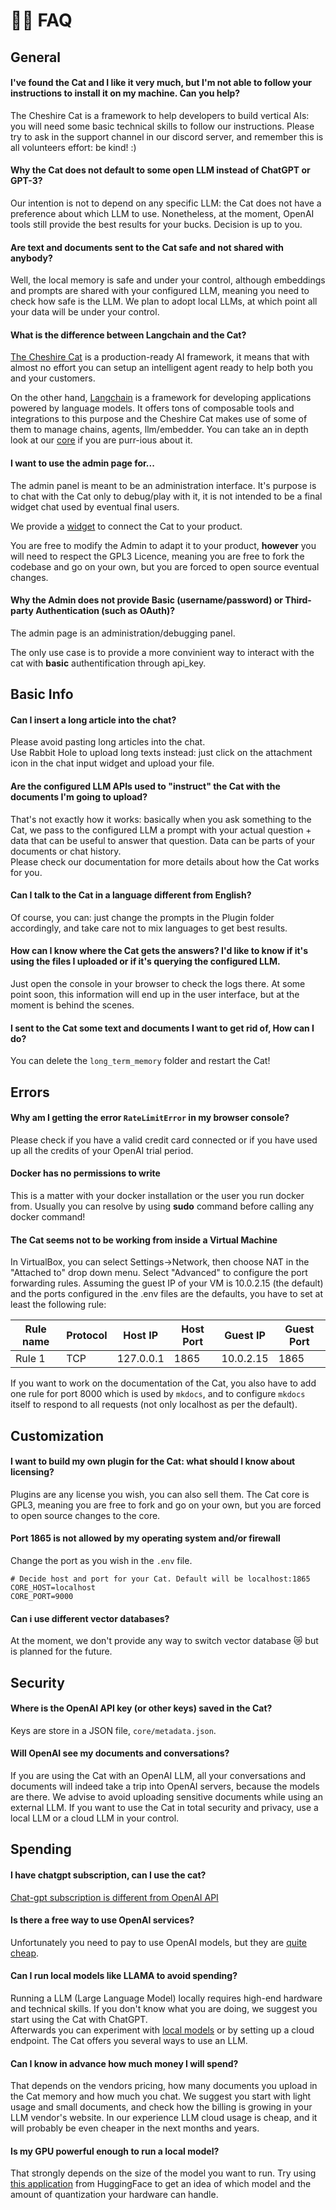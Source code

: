 # &#128587;&#8205;&#9794;&#65039; FAQ

## General

#### I've found the Cat and I like it very much, but I'm not able to follow your instructions to install it on my machine. Can you help?

The Cheshire Cat is a framework to help developers to build vertical AIs: you will need some basic technical skills to follow our instructions.
Please try to ask in the support channel in our discord server, and remember this is all volunteers effort: be kind! :)

#### Why the Cat does not default to some open LLM instead of ChatGPT or GPT-3?

Our intention is not to depend on any specific LLM: the Cat does not have a preference about which LLM to use. Nonetheless, at the moment, OpenAI tools still provide the best results for your bucks.
Decision is up to you.

#### Are text and documents sent to the Cat safe and not shared with anybody?

Well, the local memory is safe and under your control, although embeddings and prompts are shared with your configured LLM, meaning you need to check how safe is the LLM.
We plan to adopt local LLMs, at which point all your data will be under your control.

#### What is the difference between Langchain and the Cat?

[The Cheshire Cat](https://cheshirecat.ai/) is a production-ready AI framework, it means that with almost no effort you can setup an intelligent agent ready to help both you and your customers.

On the other hand, [Langchain](https://github.com/langchain-ai/langchain) is a framework for developing applications powered by language models. It offers tons of composable tools and integrations to this purpose and the Cheshire Cat makes use of some of them to manage chains, agents, llm/embedder. You can take an in depth look at our [core](https://github.com/cheshire-cat-ai/core) if you are purr-ious about it.

#### I want to use the admin page for...

The admin panel is meant to be an administration interface. It's purpose is to chat with the Cat only to debug/play with it, it is not intended to be a final widget chat used by eventual final users.

We provide a [widget](https://github.com/cheshire-cat-ai/widget-vue) to connect the Cat to your product.

You are free to modify the Admin to adapt it to your product, **however** you will need to respect the GPL3 Licence, meaning you are free to fork the codebase and go on your own, but you are forced to open source eventual changes.

#### Why the Admin does not provide Basic (username/password) or Third-party Authentication (such as OAuth)?

The admin page is an administration/debugging panel. 

The only use case is to provide a more convinient way to interact with the cat with **basic** authentification through api_key.


## Basic Info

#### Can I insert a long article into the chat?

Please avoid pasting long articles into the chat.  
Use Rabbit Hole to upload long texts instead: just click on the attachment icon in the chat input widget and upload your file.

#### Are the configured LLM APIs used to "instruct" the Cat with the documents I'm going to upload?

That's not exactly how it works: basically when you ask something to the Cat, we pass to the configured LLM a prompt with your actual question + data that can be useful to answer that question. Data can be parts of your documents or chat history.  
Please check our documentation for more details about how the Cat works for you.

#### Can I talk to the Cat in a language different from English?

Of course, you can: just change the prompts in the Plugin folder accordingly, and take care not to mix languages to get best results.

#### How can I know where the Cat gets the answers? I'd like to know if it's using the files I uploaded or if it's querying the configured LLM.

Just open the console in your browser to check the logs there. At some point soon, this information will end up in the user interface, but at the moment is behind the scenes.

#### I sent to the Cat some text and documents I want to get rid of, How can I do?

You can delete the `long_term_memory` folder and restart the Cat!

## Errors

#### Why am I getting the error `RateLimitError` in my browser console?

Please check if you have a valid credit card connected or if you have used up all the credits of your OpenAI trial period.

#### Docker has no permissions to write

This is a matter with your docker installation or the user you run docker from. Usually you can resolve by using **sudo** command before calling any docker command!

#### The Cat seems not to be working from inside a Virtual Machine

In VirtualBox, you can select Settings->Network, then choose NAT in the "Attached to" drop down menu. Select "Advanced" to configure the port forwarding rules. Assuming the guest IP of your VM is 10.0.2.15 (the default) and the ports configured in the .env files are the defaults, you have to set at least the following rule:

| Rule name | Protocol | Host IP     | Host Port | Guest IP   | Guest Port |
|-----------|----------|-------------|-----------|------------|------------|
| Rule 1    | TCP      | 127.0.0.1   | 1865      | 10.0.2.15  | 1865       |

If you want to work on the documentation of the Cat, you also have to add one rule for port 8000 which is used by `mkdocs`, and to configure `mkdocs` itself to respond to all requests (not only localhost as per the default).

## Customization

#### I want to build my own plugin for the Cat: what should I know about licensing?

Plugins are any license you wish, you can also sell them.
The Cat core is GPL3, meaning you are free to fork and go on your own, but you are forced to open source changes to the core.

#### Port 1865 is not allowed by my operating system and/or firewall

Change the port as you wish in the `.env` file.

```text
# Decide host and port for your Cat. Default will be localhost:1865
CORE_HOST=localhost
CORE_PORT=9000
```

#### Can i use different vector databases?
At the moment, we don't provide any way to switch vector database 😿 but is planned for the future.

## Security

#### Where is the OpenAI API key (or other keys) saved in the Cat?

Keys are store in a JSON file, `core/metadata.json`.

#### Will OpenAI see my documents and conversations?

If you are using the Cat with an OpenAI LLM, all your conversations and documents will indeed take a trip into OpenAI servers, because the models are there.
We advise to avoid uploading sensitive documents while using an external LLM.
If you want to use the Cat in total security and privacy, use a local LLM or a cloud LLM in your control.

## Spending

#### I have chatgpt subscription, can I use the cat?
[Chat-gpt subscription is different from OpenAI API](https://community.openai.com/t/difference-between-monthly-plan-and-tokens/415257)

#### Is there a free way to use OpenAI services?

Unfortunately you need to pay to use OpenAI models, but they are [quite cheap](https://openai.com/pricing).

#### Can I run local models like LLAMA to avoid spending?

Running a LLM (Large Language Model) locally requires high-end hardware and technical skills.
If you don't know what you are doing, we suggest you start using the Cat with ChatGPT.  
Afterwards you can experiment with [local models](https://github.com/cheshire-cat-ai/local-cat) or by setting up a cloud endpoint. The Cat offers you several ways to use an LLM.

#### Can I know in advance how much money I will spend?

That depends on the vendors pricing, how many documents you upload in the Cat memory and how much you chat.
We suggest you start with light usage and small documents, and check how the billing is growing in your LLM vendor's website.
In our experience LLM cloud usage is cheap, and it will probably be even cheaper in the next months and years.

#### Is my GPU powerful enough to run a local model?

That strongly depends on the size of the model you want to run. Try using [this application](https://huggingface.co/spaces/Vokturz/can-it-run-llm) from HuggingFace to get an idea of which model and the amount of quantization your hardware can handle. 
